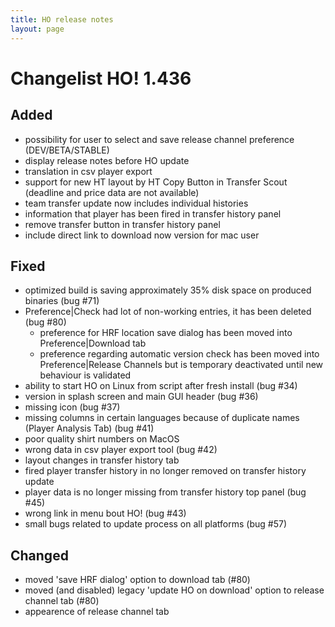 ```yaml
---
title: HO release notes
layout: page
---
```


Changelist HO! 1.436
====================

## Added
- possibility for user to select and save release channel preference (DEV/BETA/STABLE)
- display release notes before HO update
- translation in csv player export
- support for new HT layout by HT Copy Button in Transfer Scout (deadline and price data are not available)
- team transfer update now includes individual histories
- information that player has been fired in transfer history panel
- remove transfer button in transfer history panel
- include direct link to download now version for mac user

## Fixed
- optimized build is saving approximately 35% disk space on produced binaries (bug #71)
- Preference|Check had lot of non-working entries, it has been deleted (bug #80)
    - preference for HRF location save dialog has been moved into Preference|Download tab
    - preference regarding automatic version check has been moved  into Preference|Release Channels
      but is temporary deactivated until new behaviour is validated
- ability to start HO on Linux from script after fresh install (bug #34)
- version in splash screen and main GUI header (bug #36)
- missing icon (bug #37)
- missing columns in certain languages because of duplicate names (Player Analysis Tab) (bug #41)
- poor quality shirt numbers on MacOS
- wrong data in csv player export tool  (bug #42)
- layout changes in transfer history tab
- fired player transfer history in no longer removed on transfer history update
- player data is no longer missing from transfer history top panel  (bug #45)
- wrong link in menu bout HO!  (bug #43)
- small bugs related to update process on all platforms (bug #57)

## Changed
- moved 'save HRF dialog' option to download tab (#80)
- moved (and disabled) legacy 'update HO on download' option to release channel tab (#80)
- appearence of release channel tab


